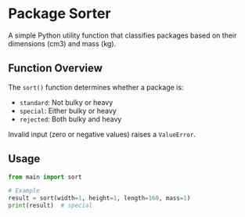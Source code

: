 # Package Sorter

A simple Python utility function that classifies packages based on their dimensions (cm3) and mass (kg).

## Function Overview

The `sort()` function determines whether a package is:

- `standard`: Not bulky or heavy
- `special`: Either bulky or heavy
- `rejected`: Both bulky and heavy

Invalid input (zero or negative values) raises a `ValueError`.

## Usage

```python
from main import sort

# Example
result = sort(width=1, height=1, length=160, mass=1)
print(result)  # special
